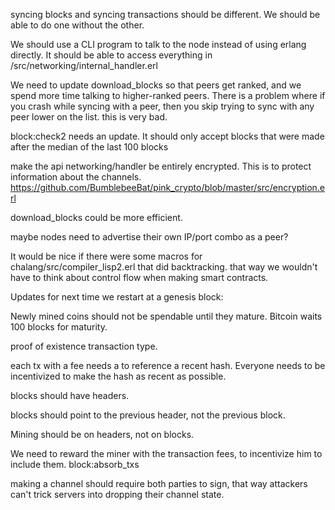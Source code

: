 

syncing blocks and syncing transactions should be different. We should be able to do one without the other.


We should use a CLI program to talk to the node instead of using erlang directly.
It should be able to access everything in /src/networking/internal_handler.erl

We need to update download_blocks so that peers get ranked, and we spend more time talking to higher-ranked peers.
There is a problem where if you crash while syncing with a peer, then you skip trying to sync with any peer lower on the list. this is very bad.

block:check2 needs an update. It should only accept blocks that were made after the median of the last 100 blocks

make the api networking/handler be entirely encrypted. This is to protect information about the channels. https://github.com/BumblebeeBat/pink_crypto/blob/master/src/encryption.erl

download_blocks could be more efficient.

maybe nodes need to advertise their own IP/port combo as a peer?

It would be nice if there were some macros for chalang/src/compiler_lisp2.erl that did backtracking. that way we wouldn't have to think about control flow when making smart contracts.




Updates for next time we restart at a genesis block:

Newly mined coins should not be spendable until they mature. Bitcoin waits 100 blocks for maturity.

proof of existence transaction type.

each tx with a fee needs a to reference a recent hash. Everyone needs to be incentivized to make the hash as recent as possible.

blocks should have headers.

blocks should point to the previous header, not the previous block.

Mining should be on headers, not on blocks.

We need to reward the miner with the transaction fees, to incentivize him to include them. block:absorb_txs

making a channel should require both parties to sign, that way attackers can't trick servers into dropping their channel state.

